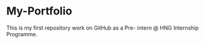 # My-Portfolio
This is my first repository work on GitHub as a Pre- intern @ HNG Internship Programme. 
